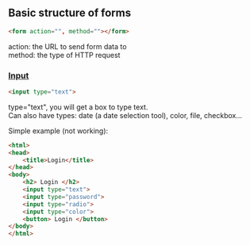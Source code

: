 ## Basic structure of forms
```html
<form action="", method=""></form>
```
action: the URL to send form data to  
method: the type of HTTP request  
### [Input]
```html
<input type="text">
```
type="text", you will get a box to type text.  
Can also have types: date (a date selection tool), color, file, checkbox...

Simple example (not working):
```html
<html>
<head>
	<title>Login</title>
</head>
<body>
	<h2> Login </h2>
	<input type="text">
	<input type="password">
	<input type="radio">
	<input type="color">
	<button> Login </button>	
</body>
</html>
```

[Input]:https://developer.mozilla.org/en-US/docs/Web/HTML/Element/input
